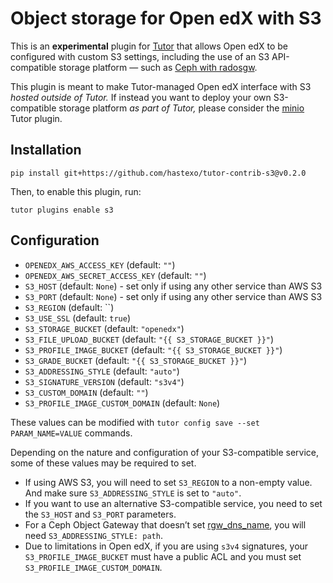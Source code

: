 Object storage for Open edX with S3
===================================

This is an **experimental** plugin for
[Tutor](https://docs.tutor.overhang.io) that allows Open edX to be
configured with custom S3 settings, including the use of an S3
API-compatible storage platform — such as [Ceph with
radosgw](https://docs.ceph.com/en/latest/radosgw/index.html).

This plugin is meant to make Tutor-managed Open edX interface with S3
*hosted outside of Tutor.* If instead you want to deploy your own
S3-compatible storage platform *as part of Tutor,* please consider the
[minio](https://github.com/overhangio/tutor-minio) Tutor plugin.

Installation
------------

    pip install git+https://github.com/hastexo/tutor-contrib-s3@v0.2.0

Then, to enable this plugin, run:

    tutor plugins enable s3

Configuration
-------------

* `OPENEDX_AWS_ACCESS_KEY` (default: `""`)
* `OPENEDX_AWS_SECRET_ACCESS_KEY` (default: `""`)
* `S3_HOST` (default: `None`) - set only if using any other service than AWS S3
* `S3_PORT` (default: `None`) - set only if using any other service than AWS S3
* `S3_REGION` (default: ``)
* `S3_USE_SSL` (default: `true`)
* `S3_STORAGE_BUCKET` (default: `"openedx"`)
* `S3_FILE_UPLOAD_BUCKET` (default: `"{{ S3_STORAGE_BUCKET }}"`)
* `S3_PROFILE_IMAGE_BUCKET` (default: `"{{ S3_STORAGE_BUCKET }}"`)
* `S3_GRADE_BUCKET` (default: `"{{ S3_STORAGE_BUCKET }}"`)
* `S3_ADDRESSING_STYLE` (default: `"auto"`)
* `S3_SIGNATURE_VERSION` (default: `"s3v4"`)
* `S3_CUSTOM_DOMAIN` (default: `""`)
* `S3_PROFILE_IMAGE_CUSTOM_DOMAIN` (default: `None`)

These values can be modified with `tutor config save --set
PARAM_NAME=VALUE` commands.

Depending on the nature and configuration of your S3-compatible
service, some of these values may be required to set.

* If using AWS S3, you will need to set `S3_REGION` to a non-empty value. 
  And make sure `S3_ADDRESSING_STYLE` is set to `"auto"`.
* If you want to use an alternative S3-compatible service, you need to set the 
  `S3_HOST` and `S3_PORT` parameters.
* For a Ceph Object Gateway that doesn’t set
  [rgw_dns_name](https://docs.ceph.com/en/latest/radosgw/config-ref/#confval-rgw_dns_name),
  you will need `S3_ADDRESSING_STYLE: path`.
* Due to limitations in Open edX, if you are using `s3v4` signatures, your 
  `S3_PROFILE_IMAGE_BUCKET` must have a public ACL and you must set 
  `S3_PROFILE_IMAGE_CUSTOM_DOMAIN`.
